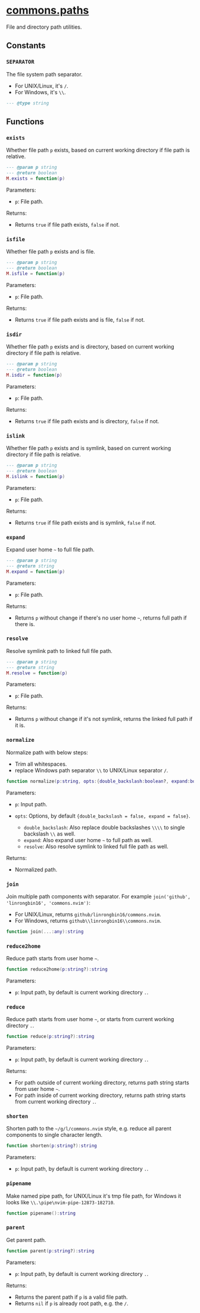 <!-- markdownlint-disable MD001 MD013 MD034 MD033 MD051 -->

# [commons.paths](https://github.com/linrongbin16/commons.nvim/blob/main/lua/commons/paths.lua)

File and directory path utilities.

## Constants

### `SEPARATOR`

The file system path separator.

- For UNIX/Linux, it's `/`.
- For Windows, it's `\\`.

```lua
--- @type string
```

## Functions

### `exists`

Whether file path `p` exists, based on current working directory if file path is relative.

```lua
--- @param p string
--- @return boolean
M.exists = function(p)
```

Parameters:

- `p`: File path.

Returns:

- Returns `true` if file path exists, `false` if not.

### `isfile`

Whether file path `p` exists and is file.

```lua
--- @param p string
--- @return boolean
M.isfile = function(p)
```

Parameters:

- `p`: File path.

Returns:

- Returns `true` if file path exists and is file, `false` if not.

### `isdir`

Whether file path `p` exists and is directory, based on current working directory if file path is relative.

```lua
--- @param p string
--- @return boolean
M.isdir = function(p)
```

Parameters:

- `p`: File path.

Returns:

- Returns `true` if file path exists and is directory, `false` if not.

### `islink`

Whether file path `p` exists and is symlink, based on current working directory if file path is relative.

```lua
--- @param p string
--- @return boolean
M.islink = function(p)
```

Parameters:

- `p`: File path.

Returns:

- Returns `true` if file path exists and is symlink, `false` if not.

### `expand`

Expand user home `~` to full file path.

```lua
--- @param p string
--- @return string
M.expand = function(p)
```

Parameters:

- `p`: File path.

Returns:

- Returns `p` without change if there's no user home `~`, returns full path if there is.

### `resolve`

Resolve symlink path to linked full file path.

```lua
--- @param p string
--- @return string
M.resolve = function(p)
```

Parameters:

- `p`: File path.

Returns:

- Returns `p` without change if it's not symlink, returns the linked full path if it is.

### `normalize`

Normalize path with below steps:

- Trim all whitespaces.
- replace Windows path separator `\\` to UNIX/Linux separator `/`.

```lua
function normalize(p:string, opts:{double_backslash:boolean?, expand:boolean?,resolve:boolean?}?):string
```

Parameters:

- `p`: Input path.
- `opts`: Options, by default `{double_backslash = false, expand = false}`.

  - `double_backslash`: Also replace double backslashes `\\\\` to single backslash `\\` as well.
  - `expand`: Also expand user home `~` to full path as well.
  - `resolve`: Also resolve symlink to linked full file path as well.

Returns:

- Normalized path.

### `join`

Join multiple path components with separator. For example `join('github', 'linrongbin16', 'commons.nvim')`:

- For UNIX/Linux, returns `github/linrongbin16/commons.nvim`.
- For Windows, returns `github\\linrongbin16\\commons.nvim`.

```lua
function join(...:any):string
```

### `reduce2home`

Reduce path starts from user home `~`.

```lua
function reduce2home(p:string?):string
```

Parameters:

- `p`: Input path, by default is current working directory `.`.

### `reduce`

Reduce path starts from user home `~`, or starts from current working directory `.`.

```lua
function reduce(p:string?):string
```

Parameters:

- `p`: Input path, by default is current working directory `.`.

Returns:

- For path outside of current working directory, returns path string starts from user home `~`.
- For path inside of current working directory, returns path string starts from current working directory `.`.

### `shorten`

Shorten path to the `~/g/l/commons.nvim` style, e.g. reduce all parent components to single character length.

```lua
function shorten(p:string?):string
```

Parameters:

- `p`: Input path, by default is current working directory `.`.

### `pipename`

Make named pipe path, for UNIX/Linux it's tmp file path, for Windows it looks like `\\.\pipe\nvim-pipe-12873-182710`.

```lua
function pipename():string
```

### `parent`

Get parent path.

```lua
function parent(p:string?):string
```

Parameters:

- `p`: Input path, by default is current working directory `.`.

Returns:

- Returns the parent path if `p` is a valid file path.
- Returns `nil` if `p` is already root path, e.g. the `/`.
